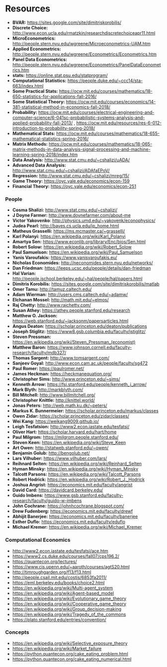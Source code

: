 # Resources
- **BVAR:** https://sites.google.com/site/dimitriskorobilis/
- **Discrete Choice:** http://www.econ.ucla.edu/rmatzkin/researchdiscretechoiceapr11.html
- **MicroEconometrics:** http://people.stern.nyu.edu/wgreene/Microeconometrics-UAM.htm
- **Applied Econometrics:** http://people.stern.nyu.edu/wgreene/Econometrics/Econometrics.htm
- **Panel Data Econometrics:** http://people.stern.nyu.edu/wgreene/Econometrics/PanelDataEconometrics.htm
- **stats:** https://online.stat.psu.edu/statprogram/
- **Computational Statistics:** https://people.duke.edu/~ccc14/sta-663/index.html
- **Some Practical Stats:** https://ocw.mit.edu/courses/mathematics/18-650-statistics-for-applications-fall-2016/
- **Some Statistical Theory:** https://ocw.mit.edu/courses/economics/14-381-statistical-method-in-economics-fall-2018/
- **Probability:** https://ocw.mit.edu/courses/electrical-engineering-and-computer-science/6-041sc-probabilistic-systems-analysis-and-applied-probability-fall-2013/ , https://ocw.mit.edu/resources/res-6-012-introduction-to-probability-spring-2018/
- **Mathematical Stats:** https://ocw.mit.edu/courses/mathematics/18-655-mathematical-statistics-spring-2016/
- **Matrix Methods:** https://ocw.mit.edu/courses/mathematics/18-065-matrix-methods-in-data-analysis-signal-processing-and-machine-learning-spring-2018/index.htm
- **Data Analysis:** http://www.stat.cmu.edu/~cshalizi/uADA/
- **Advanced Data Analysis:** http://www.stat.cmu.edu/~cshalizi/ADAfaEPoV/
- **Regression:** http://www.stat.cmu.edu/~cshalizi/mreg/15/
- **Game Theory:** https://oyc.yale.edu/economics/econ-159
- **Financial Theory:** https://oyc.yale.edu/economics/econ-251

### People
- **Cosma Shalizi:** http://www.stat.cmu.edu/~cshalizi/
- **J Doyne Farmer:** http://www.doynefarmer.com/about-me
- **Victor Yakovenko**: http://physics.umd.edu/~yakovenk/econophysics/
- **Judea Pearl:** http://bayes.cs.ucla.edu/jp_home.html
- **Matheus Grasselli:** https://ms.mcmaster.ca/~grasselli/
- **Karl Polanyi:** https://en.wikipedia.org/wiki/Karl_Polanyi
- **Amartya Sen:** https://www.econlib.org/library/Enc/bios/Sen.html
- **Robert Solow:** https://en.wikipedia.org/wiki/Robert_Solow
- **Paul Samuelson:** https://en.wikipedia.org/wiki/Paul_Samuelson
- **Yanis Varoufakis:** https://www.yanisvaroufakis.eu/
- **Nicholas Economides:** http://neconomides.stern.nyu.edu/networks/
- **Dan Friedman:** https://leeps.ucsc.edu/people/details/dan-friedman
- **Hal Varian:** http://people.ischool.berkeley.edu/~hal/people/hal/papers.html
- **Dimitris Korobilis:** https://sites.google.com/site/dimitriskorobilis/matlab
- **Omer Tamu:** http://tamuz.caltech.edu/
- **Adam Wierman:** http://users.cms.caltech.edu/~adamw/
- **Elchanan Mossel:** http://math.mit.edu/~elmos/
- **Raj Chetty:** http://www.rajchetty.com/
- **Susan Athey:** https://athey.people.stanford.edu/research
- **Matthew O. Jackson:** https://web.stanford.edu/~jacksonm/papersarticles.html
- **Angus Deaton:** https://scholar.princeton.edu/deaton/publications
- **Joseph Stiglitz:** https://www8.gsb.columbia.edu/faculty/jstiglitz/
- **Steven Pressman:** https://en.wikipedia.org/wiki/Steven_Pressman_(economist)
- **Matthew Baron:** https://www.johnson.cornell.edu/faculty-research/faculty/mdb327/
- **Thomas Sargent:** http://www.tomsargent.com/
- **Sanjeev Goyal:** http://www.econ.cam.ac.uk/people/faculty/sg472
- **Paul Romer:** https://paulromer.net/
- **James Heckman:** https://heckmanequation.org/
- **Christopher Sims:** http://www.princeton.edu/~sims/
- **Kenneth Arrow:** https://fsi.stanford.edu/people/kenneth_j_arrow/
- **Mark Blyth:** http://markblyth.com/
- **Bill Mitchell:** http://www.billmitchell.org/
- **Christopher Knittle:** http://knittel.world/
- **Jonas Peters:** http://web.math.ku.dk/~peters/
- **Markus K. Bunnermeier:** https://scholar.princeton.edu/markus/classes
- **Owen Zidar:** https://scholar.princeton.edu/zidar/classes/
- **Wei Kang:** https://weikang9009.github.io/
- **Leigh Tesfatsion:** http://www2.econ.iastate.edu/tesfatsi/
- **Oliver Hart:** https://scholar.harvard.edu/hart/home
- **Paul Milgrom:** https://milgrom.people.stanford.edu/
- **Steven Keen:** https://en.wikipedia.org/wiki/Steve_Keen
- **Art Owen:** http://statweb.stanford.edu/~owen/
- **Benjamin Golub:** http://bengolub.net/
- **Lars Vilhuber:** https://www.vilhuber.com/lars/
- **Reihnard Selten:** https://en.wikipedia.org/wiki/Reinhard_Selten
- **Hyman Minsky:** https://en.wikipedia.org/wiki/Hyman_Minsky
- **Talcott Parsons:** https://en.wikipedia.org/wiki/Talcott_Parsons
- **Robert Hodrick:** https://en.wikipedia.org/wiki/Robert_J._Hodrick
- **Joshua Angrist:** https://economics.mit.edu/faculty/angrist
- **David Card:** https://davidcard.berkeley.edu/
- **Guido Imbens:** https://www.gsb.stanford.edu/faculty-research/faculty/guido-w-imbens
- **John Cochrane:** https://johnhcochrane.blogspot.com/
- **Drew Fudenberg:** https://economics.mit.edu/faculty/drewf
- **Abhijit Banerjee:** https://economics.mit.edu/faculty/banerjee
- **Esther Duflo:** https://economics.mit.edu/faculty/eduflo
- **Michael Kremer:** https://en.wikipedia.org/wiki/Michael_Kremer

### Computational Economics
- http://www2.econ.iastate.edu/tesfatsi/ace.htm
- https://www2.cs.duke.edu/courses/fall07/cps196.2/
- https://quantecon.org/lectures/
- https://www.cis.upenn.edu/~aaroth/courses/agtS20.html
- http://timroughgarden.org/f13/f13.html
- http://people.csail.mit.edu/costis/6853fa2011/
- https://eml.berkeley.edu/books/choice2.html
- https://en.wikipedia.org/wiki/Multi-agent_system
- https://en.wikipedia.org/wiki/Agent-based_model
- https://en.wikipedia.org/wiki/Evolutionary_game_theory
- https://en.wikipedia.org/wiki/Cooperative_game_theory
- https://en.wikipedia.org/wiki/Group_decision-making
- https://en.wikipedia.org/wiki/Tragedy_of_the_commons
- https://plato.stanford.edu/entries/convention/

### Concepts
- https://en.wikipedia.org/wiki/Selective_exposure_theory
- https://en.wikipedia.org/wiki/Market_failure
- https://python.quantecon.org/cake_eating_problem.html
- https://python.quantecon.org/cake_eating_numerical.html